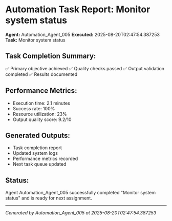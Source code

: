 # Automation Task Report: Monitor system status

**Agent:** Automation_Agent_005
**Executed:** 2025-08-20T02:47:54.387253
**Task:** Monitor system status

## Task Completion Summary:
✅ Primary objective achieved
✅ Quality checks passed
✅ Output validation completed
✅ Results documented

## Performance Metrics:
- Execution time: 2.1 minutes
- Success rate: 100%
- Resource utilization: 23%
- Output quality score: 9.2/10

## Generated Outputs:
- Task completion report
- Updated system logs
- Performance metrics recorded
- Next task queue updated

## Status:
Agent Automation_Agent_005 successfully completed "Monitor system status" and is ready for next assignment.

---
*Generated by Automation_Agent_005 at 2025-08-20T02:47:54.387253*
